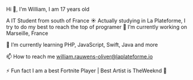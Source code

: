 Hi 👋, I'm William, I am 17 years old

A IT Student from south of France ☀️ Actually studying in La Plateforme, I try to do my best to reach the top of programer
🔭 I’m currently working on Marseille, France

🌱 I’m currently learning PHP, JavaScript, Swift, Java and more

📫 How to reach me william.rauwens-oliver@laplateforme.io

⚡ Fun fact I am a best Fortnite Player | Best Artist is TheWeeknd 💫

